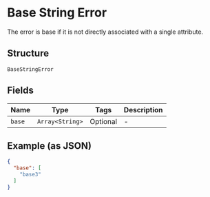 
# Base String Error

The error is base if it is not directly associated with a single attribute.

## Structure

`BaseStringError`

## Fields

| Name | Type | Tags | Description |
|  --- | --- | --- | --- |
| `base` | `Array<String>` | Optional | - |

## Example (as JSON)

```json
{
  "base": [
    "base3"
  ]
}
```

